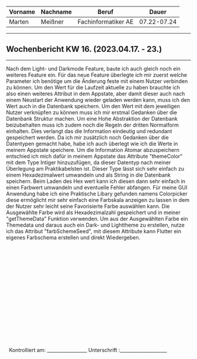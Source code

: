 #

| Vorname | Nachname | Beruf | Dauer |
|---|---|---|---|
|Marten| Meißner|Fachinformatiker AE|07.22-07.24|
---

## Wochenbericht KW 16.  (2023.04.17. - 23.)

---
Nach dem Light- und Darkmode Feature, baute ich auch gleich noch ein weiteres Feature ein. Für das neue
Feature überlegte ich mir zuerst welche Parameter ich benötige um die Änderung feste mit einem Nutzer
verbinden zu können.
Um den Wert für die Laufzeit aktuelle zu haben brauchte ich also einen weiteres Attribut in dem Appstate,
aber damit dieser auch nach einem Neustart der Anwendung wieder geladen werden kann, muss ich den Wert
auch in die Datenbank speichern.
Um den Wert mit dem jeweiligen Nutzer verknüpfen zu können muss ich mir erstmal Gedanken über die
Datenbank Struktur machen. Um eine Hohe Abstraktion der Datenbank beizubehalten muss ich zudem noch
die Regeln der dritten Normalform einhalten. Dies verlangt das die Information eindeutig und redundant
gespeichert werden.
Da ich mir zusätzlich noch Gedanken über die Datentypen gemacht habe, habe ich auch überlegt wie ich die
Werte in meinem Appstate speichere. Um die Information Atomar abzuspeichern entschied ich mich dafür in
meinem Appstate das Attribute "themeColor" mit dem Type Intiger hinzuzufügen, da dieser Datentyp nach meiner Überlegung am Praktikabelsten ist.
Dieser Type lässt sich sehr einfach zu einem Hexadezimalwert umwandeln und als String in die Datenbank
speichern. Beim Laden des Hex wert kann ich diesen dann sehr einfach in einen Farbwert umwandeln und
eventuelle Fehler abfangen.
Für meine GUI Anwendung habe ich eine Praktische Libary gefunden namens Colorpicker diese ermöglicht
mir sehr einfach eine Farbskala anzeigen zu lassen in dem der Nutzer sehr leicht seine Favorisierte Farbe
auswählen kann. Die Ausgewählte Farbe wird als Hexadezimalzahl gespeichert und in meiner "getThemeData"
Funktion verwenden. Um aus der Ausgewählten Farbe ein Themedata und daraus auch ein Dark- und
Lighttheme zu erstellen, nutze ich das Attribut "farbSchemeSeed", mit diesem Attribute kann Flutter ein
eigenes Farbschema erstellen und direkt Wiedergeben.
&nbsp;
\
\
\
\
\
\
\
\
\
\
\
\
\
\
\
\
\
\
&nbsp;
Kontrolliert am: _________________ Unterschrift  :____________________
